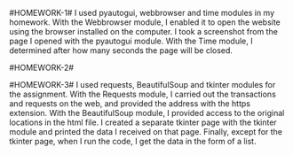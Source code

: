 #HOMEWORK-1#
I used pyautogui, webbrowser and time modules in my homework. With the Webbrowser module, I enabled it to open the website using the browser installed on the computer. I took a screenshot from the page I opened with the pyautogui module. With the Time module, I determined after how many seconds the page will be closed.

#HOMEWORK-2#



#HOMEWORK-3#
I used requests, BeautifulSoup and tkinter modules for the assignment. With the Requests module, I carried out the transactions and requests on the web, and provided the address with the https extension. With the BeautifulSoup module, I provided access to the original locations in the html file. I created a separate tkinter page with the tkinter module and printed the data I received on that page. Finally, except for the tkinter page, when I run the code, I get the data in the form of a list.

